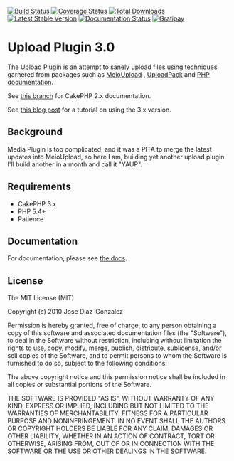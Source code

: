 [![Build Status](https://img.shields.io/travis/josegonzalez/cakephp-upload/master.svg?style=flat-square)](https://travis-ci.org/josegonzalez/cakephp-upload) 
[![Coverage Status](https://img.shields.io/coveralls/josegonzalez/cakephp-upload.svg?style=flat-square)](https://coveralls.io/r/josegonzalez/cakephp-upload?branch=master) 
[![Total Downloads](https://img.shields.io/packagist/dt/josegonzalez/cakephp-upload.svg?style=flat-square)](https://packagist.org/packages/josegonzalez/cakephp-upload) 
[![Latest Stable Version](https://img.shields.io/packagist/v/josegonzalez/cakephp-upload.svg?style=flat-square)](https://packagist.org/packages/josegonzalez/cakephp-upload) 
[![Documentation Status](https://readthedocs.org/projects/cakephp-upload/badge/?version=latest&style=flat-square)](https://readthedocs.org/projects/cakephp-upload/?badge=latest)
[![Gratipay](https://img.shields.io/gratipay/josegonzalez.svg?style=flat-square)](https://gratipay.com/~josegonzalez/)

# Upload Plugin 3.0

The Upload Plugin is an attempt to sanely upload files using techniques garnered from packages such as [MeioUpload](http://github.com/jrbasso/MeioUpload) , [UploadPack](http://github.com/szajbus/cakephp-uploadpack) and [PHP documentation](http://php.net/manual/en/features.file-upload.php).

See [this branch](https://github.com/josegonzalez/cakephp-upload/tree/2.x) for CakePHP 2.x documentation.

See [this blog post](http://josediazgonzalez.com/2015/12/05/uploading-files-and-images/) for a tutorial on using the 3.x version.

## Background

Media Plugin is too complicated, and it was a PITA to merge the latest updates into MeioUpload, so here I am, building yet another upload plugin. I'll build another in a month and call it "YAUP".

## Requirements

* CakePHP 3.x
* PHP 5.4+
* Patience

## Documentation
For documentation, please see [the docs](http://cakephp-upload.readthedocs.org/en/latest/).

## License

The MIT License (MIT)

Copyright (c) 2010 Jose Diaz-Gonzalez

Permission is hereby granted, free of charge, to any person obtaining a copy
of this software and associated documentation files (the "Software"), to deal
in the Software without restriction, including without limitation the rights
to use, copy, modify, merge, publish, distribute, sublicense, and/or sell
copies of the Software, and to permit persons to whom the Software is
furnished to do so, subject to the following conditions:

The above copyright notice and this permission notice shall be included in
all copies or substantial portions of the Software.

THE SOFTWARE IS PROVIDED "AS IS", WITHOUT WARRANTY OF ANY KIND, EXPRESS OR
IMPLIED, INCLUDING BUT NOT LIMITED TO THE WARRANTIES OF MERCHANTABILITY,
FITNESS FOR A PARTICULAR PURPOSE AND NONINFRINGEMENT. IN NO EVENT SHALL THE
AUTHORS OR COPYRIGHT HOLDERS BE LIABLE FOR ANY CLAIM, DAMAGES OR OTHER
LIABILITY, WHETHER IN AN ACTION OF CONTRACT, TORT OR OTHERWISE, ARISING FROM,
OUT OF OR IN CONNECTION WITH THE SOFTWARE OR THE USE OR OTHER DEALINGS IN
THE SOFTWARE.
